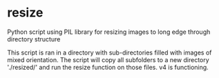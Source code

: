 # resize
Python script using PIL library for resizing images to long edge through directory structure

This script is ran in a directory with sub-directories filled with images of mixed orientation.
The script will copy all subfolders to a new directory './resized/' and run the resize function
on those files.
v4 is functioning.
